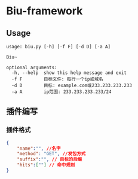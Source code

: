 # Biu-framework

## Usage

```
usage: biu.py [-h] [-f F] [-d D] [-a A]

Biu~

optional arguments:
  -h, --help  show this help message and exit
  -f F        目标文件: 每行一个ip或域名
  -d D        目标: example.com或233.233.233.233
  -a A        ip范围: 233.233.233.233/24
```

## 插件编写

### 插件格式

```json
{
    "name":"", //名字
    "method": "GET", //发包方式
    "suffix":"", // 目标的后缀
    "hits":[""] // 命中规则
}
```
